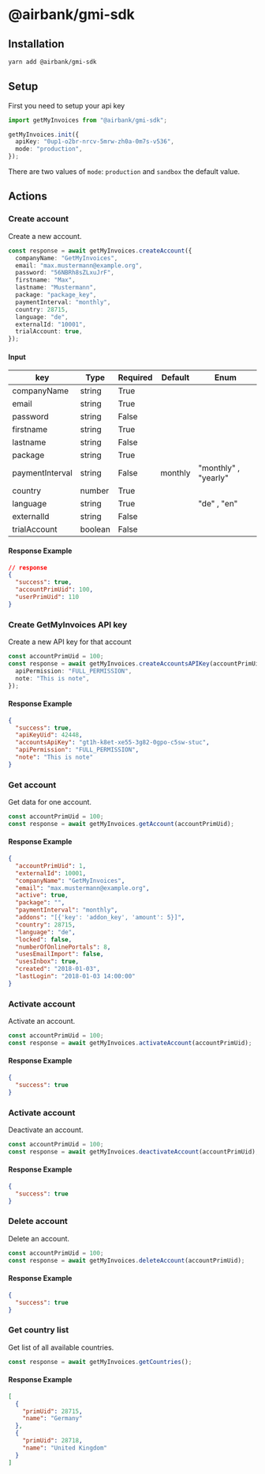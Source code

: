# @airbank/gmi-sdk

## Installation
```sh
yarn add @airbank/gmi-sdk
```
## Setup

First you need to setup your api key

```ts
import getMyInvoices from "@airbank/gmi-sdk";

getMyInvoices.init({
  apiKey: "0up1-o2br-nrcv-5mrw-zh0a-0m7s-v536",
  mode: "production",
});
```

There are two values of `mode`: `production` and `sandbox` the default value.

## Actions

### Create account

Create a new account.

```ts
const response = await getMyInvoices.createAccount({
  companyName: "GetMyInvoices",
  email: "max.mustermann@example.org",
  password: "56NBRh8sZLxuJrF",
  firstname: "Max",
  lastname: "Mustermann",
  package: "package_key",
  paymentInterval: "monthly",
  country: 28715,
  language: "de",
  externalId: "10001",
  trialAccount: true,
});
```

#### Input

| key             | Type    | Required | Default | Enum                 |
| --------------- | ------- | -------- | ------- | -------------------- |
| companyName     | string  | True     |         |                      |
| email           | string  | True     |         |                      |
| password        | string  | False    |         |                      |
| firstname       | string  | True     |         |                      |
| lastname        | string  | False    |         |                      |
| package         | string  | True     |         |                      |
| paymentInterval | string  | False    | monthly | "monthly" , "yearly" |
| country         | number  | True     |
| language        | string  | True     |         | "de" , "en"          |
| externalId      | string  | False    |         |                      |
| trialAccount    | boolean | False    |         |                      |

#### Response Example

```json
// response
{
  "success": true,
  "accountPrimUid": 100,
  "userPrimUid": 110
}
```

### Create GetMyInvoices API key

Create a new API key for that account

```ts
const accountPrimUid = 100;
const response = await getMyInvoices.createAccountsAPIKey(accountPrimUid, {
  apiPermission: "FULL_PERMISSION",
  note: "This is note",
});
```

#### Response Example

```json
{
  "success": true,
  "apiKeyUid": 42448,
  "accountsApiKey": "gt1h-k8et-xe55-3g82-0gpo-c5sw-stuc",
  "apiPermission": "FULL_PERMISSION",
  "note": "This is note"
}
```

### Get account

Get data for one account.

```ts
const accountPrimUid = 100;
const response = await getMyInvoices.getAccount(accountPrimUid);
```

#### Response Example

```json
{
  "accountPrimUid": 1,
  "externalId": 10001,
  "companyName": "GetMyInvoices",
  "email": "max.mustermann@example.org",
  "active": true,
  "package": "",
  "paymentInterval": "monthly",
  "addons": "[{'key': 'addon_key', 'amount': 5}]",
  "country": 28715,
  "language": "de",
  "locked": false,
  "numberOfOnlinePortals": 8,
  "usesEmailImport": false,
  "usesInbox": true,
  "created": "2018-01-03",
  "lastLogin": "2018-01-03 14:00:00"
}
```

### Activate account

Activate an account.

```ts
const accountPrimUid = 100;
const response = await getMyInvoices.activateAccount(accountPrimUid);
```

#### Response Example

```json
{
  "success": true
}
```

### Activate account

Deactivate an account.

```ts
const accountPrimUid = 100;
const response = await getMyInvoices.deactivateAccount(accountPrimUid);
```

#### Response Example

```json
{
  "success": true
}
```

### Delete account

Delete an account.

```ts
const accountPrimUid = 100;
const response = await getMyInvoices.deleteAccount(accountPrimUid);
```

#### Response Example

```json
{
  "success": true
}
```

### Get country list

Get list of all available countries.

```ts
const response = await getMyInvoices.getCountries();
```

#### Response Example

```json
[
  {
    "primUid": 28715,
    "name": "Germany"
  },
  {
    "primUid": 28718,
    "name": "United Kingdom"
  }
]
```
